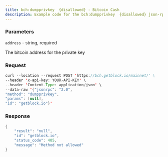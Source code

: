 ```yaml
---
title: bch:dumpprivkey  {disallowed} - Bitcoin Cash
description: Example code for the bch:dumpprivkey  {disallowed} json-rpc method. Сomplete guide on how to use bch:dumpprivkey  {disallowed} json-rpc in GetBlock.io Web3 documentation.
---
```


### Parameters


`address` - string, required

The bitcoin address for the private key

### Request

``` java
curl --location --request POST 'https://bch.getblock.io/mainnet/' \
--header 'x-api-key: YOUR-API-KEY' \
--header 'Content-Type: application/json' \
--data-raw '{"jsonrpc": "2.0",
"method": "dumpprivkey",
"params": [null],
"id": "getblock.io"}'
```

###  Response

``` java
{
    "result": "null",
    "id": "getblock.io",
    "status_code": 405,
    "message": "Method not allowed"
}
```

